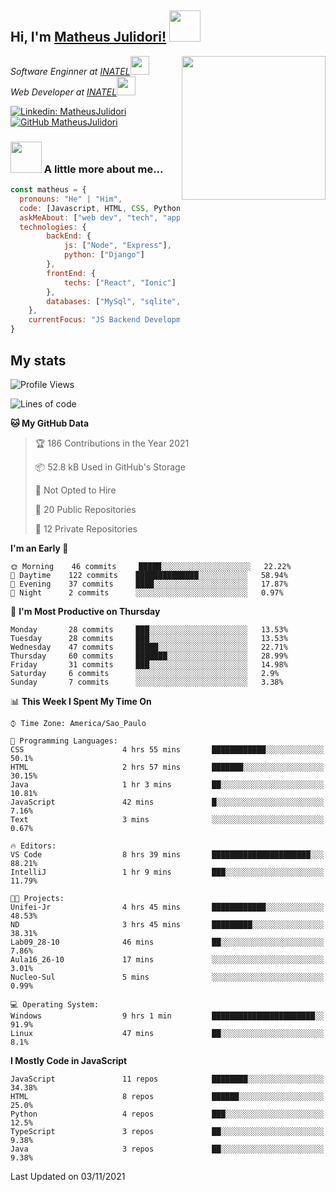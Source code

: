 <h2> Hi, I'm <a href="https://matheusjulidori.github.io" target="_blank">Matheus Julidori!</a> <img src="https://media.giphy.com/media/12oufCB0MyZ1Go/giphy.gif" width="50"></h2>
<img align='right' src="https://media.giphy.com/media/M9gbBd9nbDrOTu1Mqx/giphy.gif" width="230">
<p><em>Software Enginner at <a href="http://www.inatel.br" target="_blank">INATEL</a><img src="https://media.giphy.com/media/fYSnHlufseco8Fh93Z/giphy.gif" width="30"></br>
  Web Developer at <a href="http://www.inatel.br" target="_blank">INATEL</a><img src="https://media.giphy.com/media/WUlplcMpOCEmTGBtBW/giphy.gif" width="30"> 
</em></p>

[![Linkedin: MatheusJulidori](https://img.shields.io/badge/-MatheusJulidori-blue?style=flat-square&logo=Linkedin&logoColor=white&link=https://www.linkedin.com/in/MatheusJulidori/)](https://www.linkedin.com/in/MatheusJulidori/)
[![GitHub MatheusJulidori](https://img.shields.io/github/followers/matheusjulidori?label=follow&style=social)](https://github.com/MatheusJulidori)


### <img src="https://media.giphy.com/media/VgCDAzcKvsR6OM0uWg/giphy.gif" width="50"> A little more about me...  

```javascript
const matheus = {
  pronouns: "He" | "Him",
  code: [Javascript, HTML, CSS, Python, Java, C++, C],
  askMeAbout: ["web dev", "tech", "app dev", "games"],
  technologies: {
        backEnd: {
            js: ["Node", "Express"],
            python: ["Django"]
        },
        frontEnd: {
            techs: ["React", "Ionic"]
        },
        databases: ["MySql", "sqlite","PostgreSQL"],
    },
    currentFocus: "JS Backend Development",
}
```
<h2>My stats</h2>

<!--START_SECTION:waka-->
![Profile Views](http://img.shields.io/badge/Profile%20Views-0-blue)

![Lines of code](https://img.shields.io/badge/From%20Hello%20World%20I%27ve%20Written-500770%20lines%20of%20code-blue)

**🐱 My GitHub Data** 

> 🏆 186 Contributions in the Year 2021
 > 
> 📦 52.8 kB Used in GitHub's Storage 
 > 
> 🚫 Not Opted to Hire
 > 
> 📜 20 Public Repositories 
 > 
> 🔑 12 Private Repositories  
 > 
**I'm an Early 🐤** 

```text
🌞 Morning    46 commits     █████░░░░░░░░░░░░░░░░░░░░   22.22% 
🌆 Daytime    122 commits    ██████████████░░░░░░░░░░░   58.94% 
🌃 Evening    37 commits     ████░░░░░░░░░░░░░░░░░░░░░   17.87% 
🌙 Night      2 commits      ░░░░░░░░░░░░░░░░░░░░░░░░░   0.97%

```
📅 **I'm Most Productive on Thursday** 

```text
Monday       28 commits     ███░░░░░░░░░░░░░░░░░░░░░░   13.53% 
Tuesday      28 commits     ███░░░░░░░░░░░░░░░░░░░░░░   13.53% 
Wednesday    47 commits     █████░░░░░░░░░░░░░░░░░░░░   22.71% 
Thursday     60 commits     ███████░░░░░░░░░░░░░░░░░░   28.99% 
Friday       31 commits     ███░░░░░░░░░░░░░░░░░░░░░░   14.98% 
Saturday     6 commits      ░░░░░░░░░░░░░░░░░░░░░░░░░   2.9% 
Sunday       7 commits      ░░░░░░░░░░░░░░░░░░░░░░░░░   3.38%

```


📊 **This Week I Spent My Time On** 

```text
⌚︎ Time Zone: America/Sao_Paulo

💬 Programming Languages: 
CSS                      4 hrs 55 mins       ████████████░░░░░░░░░░░░░   50.1% 
HTML                     2 hrs 57 mins       ███████░░░░░░░░░░░░░░░░░░   30.15% 
Java                     1 hr 3 mins         ██░░░░░░░░░░░░░░░░░░░░░░░   10.81% 
JavaScript               42 mins             █░░░░░░░░░░░░░░░░░░░░░░░░   7.16% 
Text                     3 mins              ░░░░░░░░░░░░░░░░░░░░░░░░░   0.67%

🔥 Editors: 
VS Code                  8 hrs 39 mins       ██████████████████████░░░   88.21% 
IntelliJ                 1 hr 9 mins         ███░░░░░░░░░░░░░░░░░░░░░░   11.79%

🐱‍💻 Projects: 
Unifei-Jr                4 hrs 45 mins       ████████████░░░░░░░░░░░░░   48.53% 
ND                       3 hrs 45 mins       █████████░░░░░░░░░░░░░░░░   38.31% 
Lab09_28-10              46 mins             ██░░░░░░░░░░░░░░░░░░░░░░░   7.86% 
Aula16_26-10             17 mins             ░░░░░░░░░░░░░░░░░░░░░░░░░   3.01% 
Nucleo-Sul               5 mins              ░░░░░░░░░░░░░░░░░░░░░░░░░   0.99%

💻 Operating System: 
Windows                  9 hrs 1 min         ███████████████████████░░   91.9% 
Linux                    47 mins             ██░░░░░░░░░░░░░░░░░░░░░░░   8.1%

```

**I Mostly Code in JavaScript** 

```text
JavaScript               11 repos            ████████░░░░░░░░░░░░░░░░░   34.38% 
HTML                     8 repos             ██████░░░░░░░░░░░░░░░░░░░   25.0% 
Python                   4 repos             ███░░░░░░░░░░░░░░░░░░░░░░   12.5% 
TypeScript               3 repos             ██░░░░░░░░░░░░░░░░░░░░░░░   9.38% 
Java                     3 repos             ██░░░░░░░░░░░░░░░░░░░░░░░   9.38%

```



 Last Updated on 03/11/2021
<!--END_SECTION:waka-->
